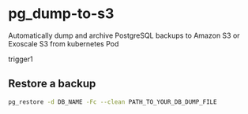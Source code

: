 # pg_dump-to-s3

Automatically dump and archive PostgreSQL backups to Amazon S3 or Exoscale S3 from kubernetes Pod

trigger1

## Restore a backup

```bash
pg_restore -d DB_NAME -Fc --clean PATH_TO_YOUR_DB_DUMP_FILE
```